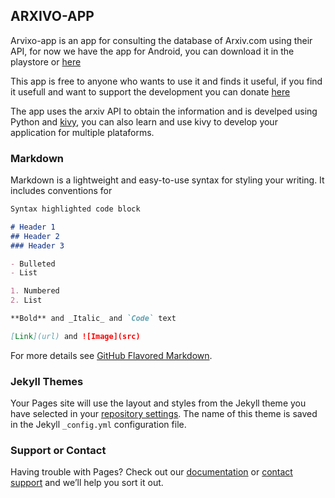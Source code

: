 ## ARXIVO-APP

Arvixo-app is an app for consulting the database of Arxiv.com using their API, for now we have the app for Android, you can download it in the playstore or [here](https://www.google.com/test)

This app is free to anyone who wants to use it and finds it useful, if you find it usefull and want to support the development you can donate [here](https://www.test.com)

The app uses the arxiv API to obtain the information and is develped using Python and [kivy](www.kivy.org), you can also learn and use kivy to develop your application for multiple plataforms.

### Markdown

Markdown is a lightweight and easy-to-use syntax for styling your writing. It includes conventions for

```markdown
Syntax highlighted code block

# Header 1
## Header 2
### Header 3

- Bulleted
- List

1. Numbered
2. List

**Bold** and _Italic_ and `Code` text

[Link](url) and ![Image](src)
```

For more details see [GitHub Flavored Markdown](https://guides.github.com/features/mastering-markdown/).

### Jekyll Themes

Your Pages site will use the layout and styles from the Jekyll theme you have selected in your [repository settings](https://github.com/pawsitivebear/arxivo-app/settings). The name of this theme is saved in the Jekyll `_config.yml` configuration file.

### Support or Contact

Having trouble with Pages? Check out our [documentation](https://help.github.com/categories/github-pages-basics/) or [contact support](https://github.com/contact) and we’ll help you sort it out.
